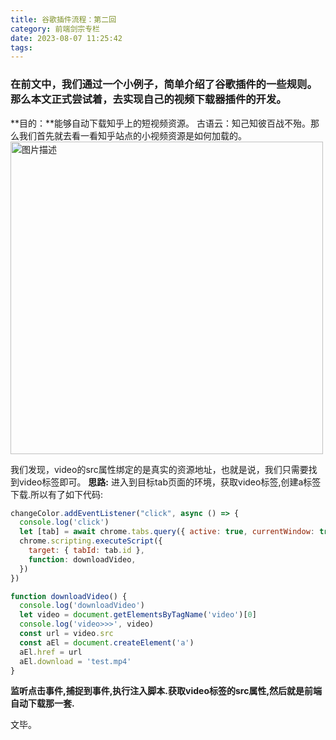 ```yaml
---
title: 谷歌插件流程：第二回
category: 前端剑宗专栏
date: 2023-08-07 11:25:42
tags:
---
```


### 在前文中，我们通过一个小例子，简单介绍了谷歌插件的一些规则。那么本文正式尝试着，去实现自己的视频下载器插件的开发。

**目的：**能够自动下载知乎上的短视频资源。
古语云：知己知彼百战不殆。那么我们首先就去看一看知乎站点的小视频资源是如何加载的。
<img src="/img/zhihu.png" alt="图片描述" width="500">

我们发现，video的src属性绑定的是真实的资源地址，也就是说，我们只需要找到video标签即可。
**思路:** 进入到目标tab页面的环境，获取video标签,创建a标签下载.所以有了如下代码:
```javascript
changeColor.addEventListener("click", async () => {
  console.log('click')
  let [tab] = await chrome.tabs.query({ active: true, currentWindow: true });
  chrome.scripting.executeScript({
    target: { tabId: tab.id },
    function: downloadVideo,
  })
})

function downloadVideo() {
  console.log('downloadVideo')
  let video = document.getElementsByTagName('video')[0]
  console.log('video>>>', video)
  const url = video.src
  const aEl = document.createElement('a')
  aEl.href = url
  aEl.download = 'test.mp4'
}
```
**监听点击事件,捕捉到事件,执行注入脚本.获取video标签的src属性,然后就是前端自动下载那一套.**

文毕。
<!-- <img src="/img/无奈.webp" alt="借用的网友的图哈" width="500"> -->


<!-- 
https://vdn6.vzuu.com/SD/715c799a-2f9f-11ee-ad28-52d3306dc2a2-v8_f2_t1_DHg5LXTG.mp4?pkey=AAValer8LWz_2H4E7Y3xBMP-XBu1KAUQXykPmkzBL6EgGrKN4BHhowtOVOn8mxbrytsD44tmYUFJhGGTa_qKGxL8&c=avc.8.0&f=mp4&pu=1513c7c2&bu=http-1513c7c2&expiration=1691386257&v=ks6&pf=Web&pt=zhihu -->